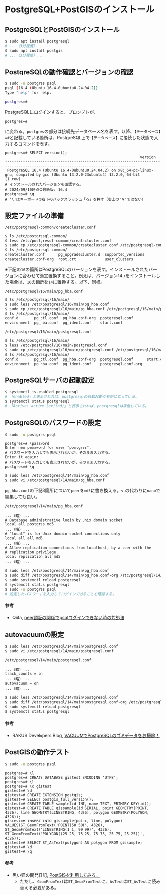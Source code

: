 # PostgreSQL+PostGISのインストール

## PostgreSQLとPostGISのインストール
```bash
$ sudo apt install postgresql
# ...（3分程度）...
$ sudo apt install postgis
# ...（3分程度）...
```

## PostgreSQLの動作確認とバージョンの確認
```bash
$ sudo -u postgres psql
psql (16.4 (Ubuntu 16.4-0ubuntu0.24.04.2))
Type "help" for help.

postgres=#
```

PostgreSQLにログインすると、プロンプトが、
```pgsql
postgres=# 
```
に変わる。`postgres`の部分は接続先データベース名を表す。以降、`【データベース】=#`と記載している箇所は、PostgreSQL上で`【データベース】`に接続した状態で入力するコマンドを表す。

```pgsql
postgres=# SELECT version();
                                                             version                                                             
---------------------------------------------------------------------------------------------------------------------------------
 PostgreSQL 16.4 (Ubuntu 16.4-0ubuntu0.24.04.2) on x86_64-pc-linux-gnu, compiled by gcc (Ubuntu 13.2.0-23ubuntu4) 13.2.0, 64-bit
(1 row)
# インストールされたバージョンを確認する。
# 2024/09/10時点の最新版: 16.4
postgres=# \q
# '\'はキーボードの右下のバックスラッシュ「ろ」を押す（右上の'￥'ではない）
```

## 設定ファイルの準備
`/etc/postgresql-common/createcluster.conf`
```bash
$ ls /etc/postgresql-common/
$ less /etc/postgresql-common/createcluster.conf
$ sudo cp /etc/postgresql-common/createcluster.conf /etc/postgresql-common/createcluster.conf-org
$ ls /etc/postgresql-common/
createcluster.conf      pg_upgradecluster.d  supported_versions
createcluster.conf-org  root.crt             user_clusters
```

※下記の`16`の箇所はPostgreSQLのバージョンを表す。インストールされたバージョンに合わせて適宜置換すること。例えば、バージョン14.xをインストールした場合は、`16`の箇所を`14`に置換する。以下、同様。

`/etc/postgresql/16/main/pg_hba.conf`
```bash
$ ls /etc/postgresql/16/main/
$ sudo less /etc/postgresql/16/main/pg_hba.conf
$ sudo cp /etc/postgresql/16/main/pg_hba.conf /etc/postgresql/16/main/pg_hba.conf-org
$ ls /etc/postgresql/16/main/
conf.d       pg_ctl.conf  pg_hba.conf-org  postgresql.conf
environment  pg_hba.conf  pg_ident.conf    start.conf
```

`/etc/postgresql/16/main/postgresql.conf`
```bash
$ ls /etc/postgresql/16/main/
$ less /etc/postgresql/16/main/postgresql.conf
$ sudo cp /etc/postgresql/16/main/postgresql.conf /etc/postgresql/16/main/postgresql.conf-org
$ ls /etc/postgresql/16/main/
conf.d       pg_ctl.conf  pg_hba.conf-org  postgresql.conf      start.conf
environment  pg_hba.conf  pg_ident.conf    postgresql.conf-org
```

## PostgreSQLサーバの起動設定
```bash
$ systemctl is-enabled postgresql
# 「enabled」と表示されれば、postgresqlの自動起動が有効になっている。
$ systemctl status postgresql
# 「Active: active (exited)」と表示されれば、postgresqlは稼働している。
```

## PostgreSQLのパスワードの設定
```bash
$ sudo -u postgres psql
```

```pgsql
postgres=# \password
Enter new password for user "postgres":
# パスワードを入力しても表示されないが、そのまま入力する。
Enter it again: 
# パスワードを入力しても表示されないが、そのまま入力する。
postgres=# \q
```

```bash
$ sudo less /etc/postgresql/14/main/pg_hba.conf
$ sudo vi /etc/postgresql/14/main/pg_hba.conf
```
`pg_hba.conf`の下記3箇所について`peer`を`md5`に書き換える。`vi`の代わりに`nano`で編集しても良い。

`/etc/postgresql/14/main/pg_hba.conf`
```
...（略）...
# Database administrative login by Unix domain socket
local all postgres md5
...（略）...
# "local" is for Unix domain socket connections only
local all all md5
...（略）...
# Allow replication connections from localhost, by a user with the
# replication privilege.
local replication all md5
...（略）...
```

```bash
$ sudo less /etc/postgresql/14/main/pg_hba.conf
$ sudo diff /etc/postgresql/14/main/pg_hba.conf-org /etc/postgresql/14/main/pg_hba.conf
$ sudo systemctl reload postgresql
$ systemctl status postgresql
$ sudo -u postgres psql
# 設定したパスワードを入力してログインできることを確認する。
```

#### 参考
- Qiita, [peer認証の関係でpsqlログインできない時の対処法](https://qiita.com/tomlla/items/9fa2feab1b9bd8749584)

## autovacuumの設定
```bash
$ sudo less /etc/postgresql/14/main/postgresql.conf
$ sudo vi /etc/postgresql/14/main/postgresql.conf
```

`/etc/postgresql/14/main/postgresql.conf`
```
...（略）...
track_counts = on
...（略）...
autovacuum = on
...（略）...
```

```bash
$ sudo less /etc/postgresql/14/main/postgresql.conf
$ sudo diff /etc/postgresql/14/main/postgresql.conf-org /etc/postgresql/14/main/postgresql.conf
$ sudo systemctl reload postgresql
$ systemctl status postgresql
```

#### 参考
- RAKUS Developers Blog, [VACUUMでPostgreSQLのゴミデータをお掃除！](https://tech-blog.rakus.co.jp/entry/20221227/vacuum)

## PostGISの動作テスト
```bash
$ sudo -u postgres psql
```

```pgsql
postgres=# \l
postgres=# CREATE DATABASE gistest ENCODING 'UTF8';
postgres=# \l
postgres=# \c gistest
gistest=# \d
gistest=# CREATE EXTENSION postgis;
gistest=# SELECT postgis_full_version();
gistest=# CREATE TABLE sample(id INT, name TEXT, PRIMARY KEY(id));
gistest=# CREATE TABLE gissample(id SERIAL, point GEOMETRY(POINT, 4326), line GEOMETRY(LINESTRING, 4326), polygon GEOMETRY(POLYGON, 4326));
gistest=# INSERT INTO gissample(point, line, polygon) VALUES(ST_GeomFromText('POINT(50 50)', 4326), ST_GeomFromText('LINESTRING(1 1, 99 99)', 4326), ST_GeomFromText('POLYGON((25 25, 75 25, 75 75, 25 75, 25 25))', 4326));
gistest=# SELECT ST_AsText(polygon) AS polygon FROM gissample;
gistest=# \d
gistest=# \q
```

#### 参考
- 黒い猫の開発日記, [PostGISを利用してみる。](https://cats-mew.hatenadiary.org/entry/20090811/1249976482)
  - ただし、`GeomFromText`は`ST_GeomFromText`に、`AsText`は`ST_AsText`に読み替える必要がある。

